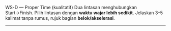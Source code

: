 WS-D — Proper Time (kualitatif)
Dua lintasan menghubungkan Start→Finish. Pilih lintasan dengan **waktu wajar lebih sedikit**.
Jelaskan 3–5 kalimat tanpa rumus, rujuk bagian **belok/akselerasi**.
______________________________________________________________________________
